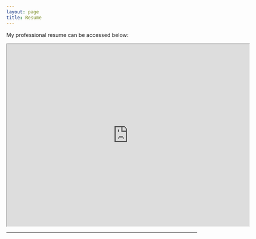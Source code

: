 ```yaml
---
layout: page
title: Resume
---
```


My professional resume can be accessed below:
<iframe src="https://drive.google.com/file/d/10WQFrIfN30BjMiB3UApYmBRsVxk6ClKa/preview" width="640" height="480" allow="autoplay"></iframe>

---
